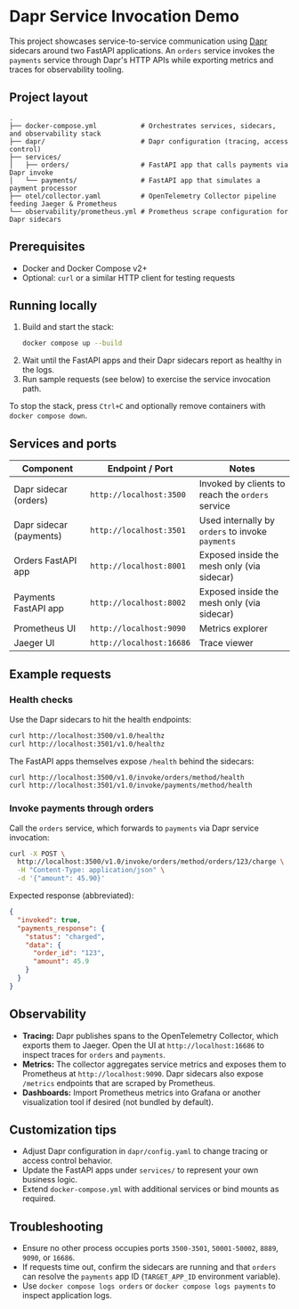# Dapr Service Invocation Demo

This project showcases service-to-service communication using [Dapr](https://dapr.io/) sidecars around two FastAPI applications. An `orders` service invokes the `payments` service through Dapr's HTTP APIs while exporting metrics and traces for observability tooling.

## Project layout

```
.
├── docker-compose.yml           # Orchestrates services, sidecars, and observability stack
├── dapr/                        # Dapr configuration (tracing, access control)
├── services/
│   ├── orders/                  # FastAPI app that calls payments via Dapr invoke
│   └── payments/                # FastAPI app that simulates a payment processor
├── otel/collector.yaml          # OpenTelemetry Collector pipeline feeding Jaeger & Prometheus
└── observability/prometheus.yml # Prometheus scrape configuration for Dapr sidecars
```

## Prerequisites

- Docker and Docker Compose v2+
- Optional: `curl` or a similar HTTP client for testing requests

## Running locally

1. Build and start the stack:
   ```bash
   docker compose up --build
   ```
2. Wait until the FastAPI apps and their Dapr sidecars report as healthy in the logs.
3. Run sample requests (see below) to exercise the service invocation path.

To stop the stack, press `Ctrl+C` and optionally remove containers with `docker compose down`.

## Services and ports

| Component            | Endpoint / Port                | Notes |
| -------------------- | ------------------------------ | ----- |
| Dapr sidecar (orders)| `http://localhost:3500`        | Invoked by clients to reach the `orders` service |
| Dapr sidecar (payments)| `http://localhost:3501`      | Used internally by `orders` to invoke `payments` |
| Orders FastAPI app   | `http://localhost:8001`        | Exposed inside the mesh only (via sidecar) |
| Payments FastAPI app | `http://localhost:8002`        | Exposed inside the mesh only (via sidecar) |
| Prometheus UI        | `http://localhost:9090`        | Metrics explorer |
| Jaeger UI            | `http://localhost:16686`       | Trace viewer |

## Example requests

### Health checks

Use the Dapr sidecars to hit the health endpoints:

```bash
curl http://localhost:3500/v1.0/healthz
curl http://localhost:3501/v1.0/healthz
```

The FastAPI apps themselves expose `/health` behind the sidecars:

```bash
curl http://localhost:3500/v1.0/invoke/orders/method/health
curl http://localhost:3501/v1.0/invoke/payments/method/health
```

### Invoke payments through orders

Call the `orders` service, which forwards to `payments` via Dapr service invocation:

```bash
curl -X POST \
  http://localhost:3500/v1.0/invoke/orders/method/orders/123/charge \
  -H "Content-Type: application/json" \
  -d '{"amount": 45.90}'
```

Expected response (abbreviated):

```json
{
  "invoked": true,
  "payments_response": {
    "status": "charged",
    "data": {
      "order_id": "123",
      "amount": 45.9
    }
  }
}
```

## Observability

- **Tracing:** Dapr publishes spans to the OpenTelemetry Collector, which exports them to Jaeger. Open the UI at `http://localhost:16686` to inspect traces for `orders` and `payments`.
- **Metrics:** The collector aggregates service metrics and exposes them to Prometheus at `http://localhost:9090`. Dapr sidecars also expose `/metrics` endpoints that are scraped by Prometheus.
- **Dashboards:** Import Prometheus metrics into Grafana or another visualization tool if desired (not bundled by default).

## Customization tips

- Adjust Dapr configuration in `dapr/config.yaml` to change tracing or access control behavior.
- Update the FastAPI apps under `services/` to represent your own business logic.
- Extend `docker-compose.yml` with additional services or bind mounts as required.

## Troubleshooting

- Ensure no other process occupies ports `3500-3501`, `50001-50002`, `8889`, `9090`, or `16686`.
- If requests time out, confirm the sidecars are running and that `orders` can resolve the `payments` app ID (`TARGET_APP_ID` environment variable).
- Use `docker compose logs orders` or `docker compose logs payments` to inspect application logs.


